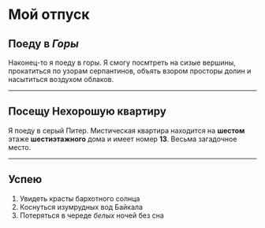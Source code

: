 # Мой отпуск

## Поеду в *Горы*
Наконец-то я поеду в горы. Я смогу посмтреть на сизые вершины, прокатиться по узорам серпантинов, объять взором просторы долин и насытиться воздухом облаков.

---
## Посещу  **Нехорошую квартиру**
Я поеду в серый Питер. Мистическая квартира находится на **шестом** этаже **шестиэтажного** дома и имеет номер **13**. Весьма загадочное место.

---
## Успею
1. Увидеть красты бархотного солнца
2. Коснуться изумрудных вод Байкала
3. Потеряться в череде *белых* ночей без сна
